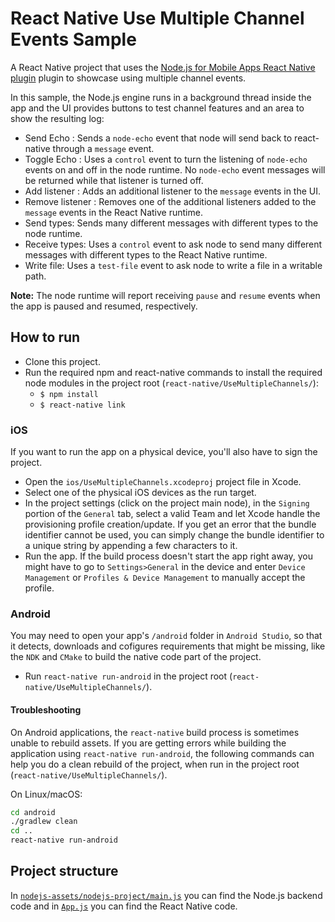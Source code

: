 # React Native Use Multiple Channel Events Sample

A React Native project that uses the [Node.js for Mobile Apps React Native plugin]( https://github.com/janeasystems/nodejs-mobile-react-native) plugin to showcase using multiple channel events.

In this sample, the Node.js engine runs in a background thread inside the app and the UI provides buttons to test channel features and an area to show the resulting log:

- Send Echo : Sends a `node-echo` event that node will send back to react-native through a `message` event.
- Toggle Echo : Uses a `control` event to turn the listening of `node-echo` events on and off in the node runtime. No `node-echo` event messages will be returned while that listener is turned off.
- Add listener : Adds an additional listener to the `message` events in the UI.
- Remove listener : Removes one of the additional listeners added to the `message` events in the React Native runtime.
- Send types: Sends many different messages with different types to the node runtime.
- Receive types: Uses a `control` event to ask node to send many different messages with different types to the React Native runtime.
- Write file: Uses a `test-file` event to ask node to write a file in a writable path.

**Note:** The node runtime will report receiving `pause` and `resume` events when the app is paused and resumed, respectively.

## How to run
  - Clone this project.
  - Run the required npm and react-native commands to install the required node modules in the project root (`react-native/UseMultipleChannels/`):
    - `$ npm install`
    - `$ react-native link`

### iOS

If you want to run the app on a physical device, you'll also have to sign the project.

 - Open the `ios/UseMultipleChannels.xcodeproj` project file in Xcode.
 - Select one of the physical iOS devices as the run target.
 - In the project settings (click on the project main node), in the `Signing` portion of the `General` tab, select a valid Team and let Xcode handle the provisioning profile creation/update. If you get an error that the bundle identifier cannot be used, you can simply change the bundle identifier to a unique string by appending a few characters to it.
 - Run the app. If the build process doesn't start the app right away, you might have to go to `Settings>General` in the device and enter `Device Management` or `Profiles & Device Management` to manually accept the profile.


### Android

You may need to open your app's `/android` folder in `Android Studio`, so that it detects, downloads and cofigures requirements that might be missing, like the `NDK` and `CMake` to build the native code part of the project.

- Run `react-native run-android` in the project root (`react-native/UseMultipleChannels/`).

#### Troubleshooting
On Android applications, the `react-native` build process is sometimes unable to rebuild assets.
If you are getting errors while building the application using `react-native run-android`, the following commands can help you do a clean rebuild of the project, when run in the project root (`react-native/UseMultipleChannels/`).

On Linux/macOS:
```sh
cd android
./gradlew clean
cd ..
react-native run-android
```

## Project structure

In [`nodejs-assets/nodejs-project/main.js`](nodejs-assets/nodejs-project/main.js) you can find the Node.js backend code and in [`App.js`](App.js) you can find the React Native code.
